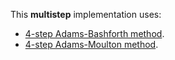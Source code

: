 This **multistep** implementation uses:
* [4-step Adams-Bashforth method](https://en.wikipedia.org/wiki/Linear_multistep_method#Adams–Bashforth_methods).
* [4-step Adams-Moulton method](https://en.wikipedia.org/wiki/Linear_multistep_method#Adams–Moulton_methods).